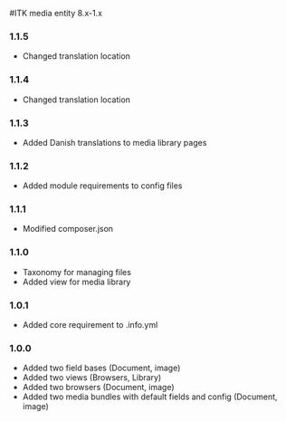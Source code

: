 #ITK media entity 8.x-1.x

### 1.1.5
- Changed translation location

### 1.1.4
- Changed translation location

### 1.1.3
- Added Danish translations to media library pages

### 1.1.2
- Added module requirements to config files

### 1.1.1
- Modified composer.json

### 1.1.0
- Taxonomy for managing files
- Added view for media library

### 1.0.1
- Added core requirement to .info.yml

### 1.0.0
- Added two field bases (Document, image)
- Added two views (Browsers, Library)
- Added two browsers (Document, image)
- Added two media bundles with default fields and config (Document, image)

